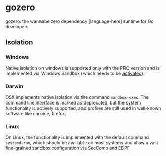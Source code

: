 # gozero

gozero: the wannabe zero dependency [language-here] runtime for Go developers

## Isolation

### Windows

Native isolation on windows is supported only with the PRO version and is implemented via Windows Sandbox (which needs to be [activated](https://www.makeuseof.com/enable-set-up-windows-sandbox-windows-11/)).

### Darwin

OSX implements native isolation via the command `sandbox-exec`. The command line interface is marked as deprecated, but the system functionality is actively supported, and profiles are still used in well-known software like chrome, firefox.

### Linux

On Linux, the functionality is implemented with the default command `systemd-run`, which should be available on most systems and allow a vast fine-grained sandbox configuration via SecComp and EBPF
